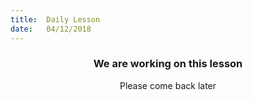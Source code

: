 ```yaml
---
title:  Daily Lesson
date:   04/12/2018
---
```


### <center>We are working on this lesson</center>
<center>Please come back later</center>